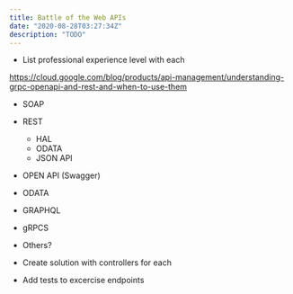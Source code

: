 ```yaml
---
title: Battle of the Web APIs
date: "2020-08-28T03:27:34Z"
description: "TODO"
---
```


- List professional experience level with each


https://cloud.google.com/blog/products/api-management/understanding-grpc-openapi-and-rest-and-when-to-use-them


- SOAP
- REST
    - HAL
    - ODATA
    - JSON API
- OPEN API (Swagger)
- ODATA
- GRAPHQL
- gRPCS
- Others?

- Create solution with controllers for each
- Add tests to excercise endpoints